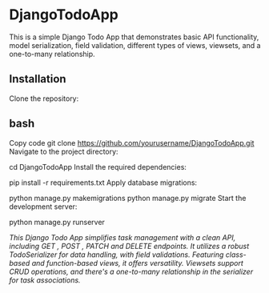 # DjangoTodoApp

This is a simple Django Todo App that demonstrates basic API functionality, model serialization, field validation, different types of views, viewsets, and a one-to-many relationship.

## Installation
Clone the repository:

## bash
Copy code
git clone https://github.com/yourusername/DjangoTodoApp.git
Navigate to the project directory:

cd DjangoTodoApp
Install the required dependencies:

pip install -r requirements.txt
Apply database migrations:

python manage.py makemigrations
python manage.py migrate
Start the development server:

python manage.py runserver



*This Django Todo App simplifies task management with a clean API, including GET , POST , PATCH and DELETE endpoints. It utilizes a robust TodoSerializer for data handling, with field validations. Featuring class-based and function-based views, it offers versatility. Viewsets support CRUD operations, and there's a one-to-many relationship in the serializer for task associations.*

